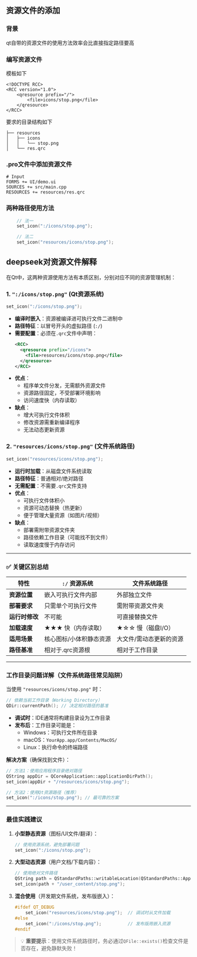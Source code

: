 ## 资源文件的添加

### 背景

qt自带的资源文件的使用方法效率会比直接指定路径要高

### 编写资源文件

模板如下

```vim
<!DOCTYPE RCC>
<RCC version="1.0">
    <qresource prefix="/">
        <file>icons/stop.png</file>
    </qresource>
</RCC>
```

要求的目录结构如下

```shell
├── resources
│   ├── icons
│   │   └── stop.png
│   └── res.qrc
```

### .pro文件中添加资源文件

```vim
# Input
FORMS += UI/demo.ui
SOURCES += src/main.cpp
RESOURCES += resources/res.qrc
```

### 两种路径使用方法

```cpp
    // 法一
    set_icon(":/icons/stop.png");

    // 法二
    set_icon("resources/icons/stop.png");
```

## deepseek对资源文件解释

在Qt中，这两种资源使用方法有本质区别，分别对应不同的资源管理机制：

### 1. `":/icons/stop.png"` (Qt资源系统)
```cpp
set_icon(":/icons/stop.png");
```
- **编译时嵌入**：资源被编译进可执行文件二进制中
- **路径特征**：以冒号开头的虚拟路径 (`:/`)
- **需要配置**：必须在`.qrc`文件中声明：
  ```xml
  <RCC>
    <qresource prefix="/icons">
      <file>resources/icons/stop.png</file>
    </qresource>
  </RCC>
  ```
- **优点**：
  - 程序单文件分发，无需额外资源文件
  - 资源路径固定，不受部署环境影响
  - 访问速度快（内存读取）
- **缺点**：
  - 增大可执行文件体积
  - 修改资源需重新编译程序
  - 无法动态更新资源

### 2. `"resources/icons/stop.png"` (文件系统路径)
```cpp
set_icon("resources/icons/stop.png");
```
- **运行时加载**：从磁盘文件系统读取
- **路径特征**：普通相对/绝对路径
- **无需配置**：不需要`.qrc`文件支持
- **优点**：
  - 可执行文件体积小
  - 资源可动态替换（热更新）
  - 便于管理大量资源（如图片/视频）
- **缺点**：
  - 部署需附带资源文件夹
  - 路径依赖工作目录（可能找不到文件）
  - 读取速度慢于内存访问

---

### ✅ 关键区别总结

| 特性               | `:/` 资源系统                     | 文件系统路径                  |
|--------------------|----------------------------------|------------------------------|
| **资源位置**       | 嵌入可执行文件内部               | 外部独立文件                 |
| **部署要求**       | 只需单个可执行文件              | 需附带资源文件夹             |
| **运行时修改**     | 不可能                          | 可直接替换文件               |
| **加载速度**       | ★★★ 快（内存读取）              | ★☆☆ 慢（磁盘I/O）           |
| **适用场景**       | 核心图标/小体积静态资源         | 大文件/需动态更新的资源      |
| **路径基准**       | 相对于.qrc资源根                | 相对于工作目录               |

---

### 工作目录问题详解（文件系统路径常见陷阱）
当使用 `"resources/icons/stop.png"` 时：
```cpp
// 依赖当前工作目录（Working Directory）
QDir::currentPath(); // 决定相对路径的基准
```
- **调试时**：IDE通常将构建目录设为工作目录
- **发布后**：工作目录可能是：
  - Windows：可执行文件所在目录
  - macOS：`YourApp.app/Contents/MacOS/`
  - Linux：执行命令的终端路径

**解决方案**（确保找到文件）：
```cpp
// 方法1：使用应用程序目录绝对路径
QString appDir = QCoreApplication::applicationDirPath();
set_icon(appDir + "/resources/icons/stop.png");

// 方法2：使用Qt资源路径（推荐）
set_icon(":/icons/stop.png"); // 最可靠的方案
```

---

### 最佳实践建议
1. **小型静态资源**（图标/UI文件/翻译）：
   ```cpp
   // 使用资源系统，避免部署问题
   set_icon(":/icons/stop.png");
   ```

2. **大型动态资源**（用户文档/下载内容）：
   ```cpp
   // 使用绝对文件路径
   QString path = QStandardPaths::writableLocation(QStandardPaths::AppDataLocation);
   set_icon(path + "/user_content/stop.png");
   ```

3. **混合使用**（开发期文件系统，发布版嵌入）：
   ```cpp
   #ifdef QT_DEBUG
       set_icon("resources/icons/stop.png");  // 调试时从文件加载
   #else
       set_icon(":/icons/stop.png");          // 发布版用嵌入资源
   #endif
   ```

> 💡 **重要提示**：使用文件系统路径时，务必通过`QFile::exists()`检查文件是否存在，避免静默失败！